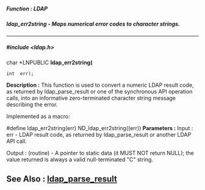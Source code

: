 ##### Function : LDAP
##### ldap_err2string - Maps numerical error codes to character strings.
---
##### #include <ldap.h>
char *LNPUBLIC **ldap_err2string(**

	int  err);
**Description :**
This function is used to convert a numeric LDAP result code, as returned by 
ldap_parse_result or one of the synchronous API operation calls, into an 
informative zero-terminated character string message describing the error.  

Implemented as a macro:

#define ldap_err2string(err) ND_ldap_err2string((err)) 
**Parameters :**
Input :
err  -  LDAP result code, as returned by ldap_parse_result or another LDAP API call.

Output :
(routine)  -  A pointer to static data (it MUST NOT return NULL); the value returned is always a valid null-terminated "C" string.


**See Also :**
[ldap_parse_result](D:/md_files/ldap_parse_result.md)
---
